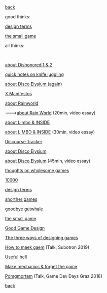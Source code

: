 [back](index)

good thinks:

[design terms](design_terms)

[the small game](the_small_game)


all thinks:

<br>

[about Dishonored 1 & 2](about_dishonored)

[quick notes on knife juggling](knife_juggling_190222)

[about Disco Elysium (again)](about_disco_2)

[X Manifestos](x_manifestos)

[about Rainworld](about_rainworld)

---><a href="https://www.youtube.com/watch?v=0UQqY6zWWZ0" target="_blank">about Rain World</a> (20min, video essay)

[about Limbo & INSIDE](about_limbo_inside)

<a href="https://www.youtube.com/watch?v=HajA1EzJ5iM" target="_blank">about LIMBO & INSIDE</a> (30min, video essay)

[Discourse Tracker](discourse_tracker)

[about Disco Elysium](about_disco_1)

<a href="https://www.youtube.com/watch?v=eqgKnwjRC6I" target="_blank">about Disco Elysium</a> (45min, video essay)

[thoughts on wholesome games](wholesome)

[10000](10000)

[design terms](design_terms)

[shorther games](shorter_games)

[goodbye gutwhale](goodbye_gutwhale)

[the small game](the_small_game)

[Good Game Design](good_game_design)

[The three ways of designing games](threeways)

<a href="https://subotron.com/veranstaltung/one-wo-man-one-cry/" target="_blank">How to maek gaem</a> (Talk, Subotron 2019)

[Useful hell](useful_hell)

[Make mechanics & forget the game](make_mechanics)

<a href="https://www.youtube.com/watch?v=vcAlQyzxRck" target="_blank">Pomgmortem</a> (Talk, Game Dev Days Graz 2018)

[back](index)

